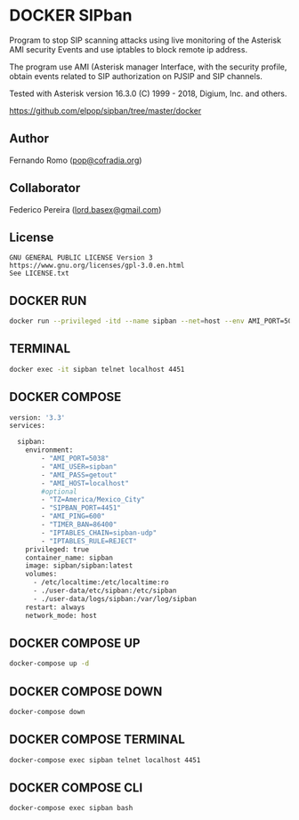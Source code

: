 # DOCKER SIPban

Program to stop SIP scanning attacks using live monitoring of the Asterisk AMI security Events and use iptables to block remote ip address.

The program use AMI (Asterisk manager Interface, with the security profile, obtain events related to SIP authorization on PJSIP and SIP channels.

Tested with Asterisk version 16.3.0 (C) 1999 - 2018, Digium, Inc. and others.

https://github.com/elpop/sipban/tree/master/docker

## Author

   Fernando Romo (pop@cofradia.org)

## Collaborator
  Federico Pereira (lord.basex@gmail.com)

## License
     
```
GNU GENERAL PUBLIC LICENSE Version 3
https://www.gnu.org/licenses/gpl-3.0.en.html
See LICENSE.txt
```

## DOCKER RUN
```bash
docker run --privileged -itd --name sipban --net=host --env AMI_PORT=5038 --env AMI_USER=sipban --env AMI_PASS=getout --env AMI_HOST=localhost sipban/sipban:latest
```

## TERMINAL
```bash
docker exec -it sipban telnet localhost 4451
```

## DOCKER COMPOSE

```bash
version: '3.3'
services:

  sipban:
    environment:
        - "AMI_PORT=5038"
        - "AMI_USER=sipban"
        - "AMI_PASS=getout"
        - "AMI_HOST=localhost"
        #optional
        - "TZ=America/Mexico_City"
        - "SIPBAN_PORT=4451"
        - "AMI_PING=600"
        - "TIMER_BAN=86400"
        - "IPTABLES_CHAIN=sipban-udp"
        - "IPTABLES_RULE=REJECT"
    privileged: true
    container_name: sipban
    image: sipban/sipban:latest
    volumes:
      - /etc/localtime:/etc/localtime:ro
      - ./user-data/etc/sipban:/etc/sipban
      - ./user-data/logs/sipban:/var/log/sipban
    restart: always
    network_mode: host
```

## DOCKER COMPOSE UP
```bash
docker-compose up -d
```

## DOCKER COMPOSE DOWN
```bash
docker-compose down
```

## DOCKER COMPOSE TERMINAL
```bash
docker-compose exec sipban telnet localhost 4451
```

## DOCKER COMPOSE CLI
```bash
docker-compose exec sipban bash
```

